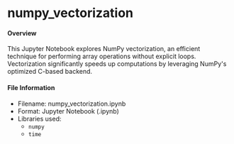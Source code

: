 # numpy_vectorization
#### Overview
This Jupyter Notebook explores NumPy vectorization, an efficient technique for performing array operations without explicit loops. Vectorization significantly speeds up computations by leveraging NumPy's optimized C-based backend.
#### File Information
- Filename: numpy_vectorization.ipynb
- Format: Jupyter Notebook (.ipynb)
- Libraries used:
  - `numpy`
  - `time`
